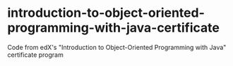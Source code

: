 # introduction-to-object-oriented-programming-with-java-certificate
Code from edX's "Introduction to Object-Oriented Programming with Java" certificate program
